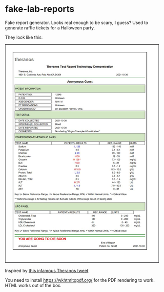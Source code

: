 # fake-lab-reports
Fake report generator. Looks real enough to be scary, I guess? Used to generate raffle tickets for a Halloween party. 

They look like this:

![report](./example.jpg)

Inspired by [this infamous Theranos tweet](https://twitter.com/EricTopol/status/395693128956407808)

You need to install https://wkhtmltopdf.org/ for the PDF rendering to work. HTML works out of the box.
